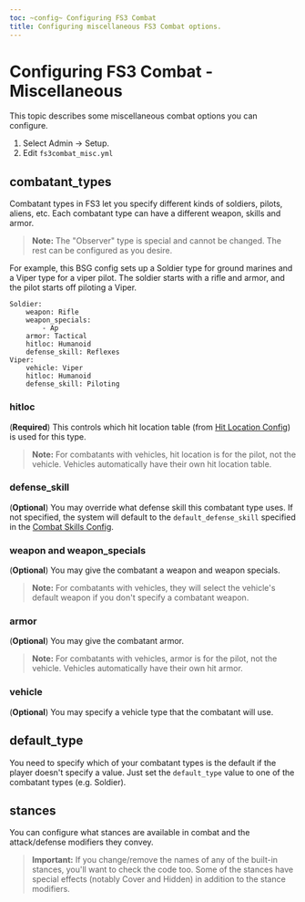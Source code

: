 ```yaml
---
toc: ~config~ Configuring FS3 Combat
title: Configuring miscellaneous FS3 Combat options.
---
```

# Configuring FS3 Combat - Miscellaneous

This topic describes some miscellaneous combat options you can configure.

1. Select Admin -> Setup.
2. Edit `fs3combat_misc.yml` 

## combatant_types

Combatant types in FS3 let you specify different kinds of soldiers, pilots, aliens, etc.  Each combatant type can have a different weapon, skills and armor.  

> **Note:** The "Observer" type is special and cannot be changed.  The rest can be configured as you desire.  

For example, this BSG config sets up a Soldier type for ground marines and a Viper type for a viper pilot.  The soldier starts with a rifle and armor, and the pilot starts off piloting a Viper.

    Soldier:
        weapon: Rifle
        weapon_specials: 
            - Ap
        armor: Tactical
        hitloc: Humanoid
        defense_skill: Reflexes
    Viper:
        vehicle: Viper
        hitloc: Humanoid
        defense_skill: Piloting

### hitloc

(**Required**)  This controls which hit location table (from [Hit Location Config](/tutorials/config/fs3combat_hitloc)) is used for this type.

> **Note:** For combatants with vehicles, hit location is for the pilot, not the vehicle.  Vehicles automatically have their own hit location table.

### defense_skill

(**Optional**) You may override what defense skill this combatant type uses.  If not specified, the system will default to the `default_defense_skill` specified in the [Combat Skills Config](/tutorials/config/fs3combat_skills).

### weapon and weapon_specials

(**Optional**) You may give the combatant a weapon and weapon specials.

> **Note:** For combatants with vehicles, they will select the vehicle's default weapon if you don't specify a combatant weapon.

### armor

(**Optional**) You may give the combatant armor.

> **Note:** For combatants with vehicles, armor is for the pilot, not the vehicle.  Vehicles automatically have their own hit armor.

### vehicle

(**Optional**) You may specify a vehicle type that the combatant will use.


## default_type

You need to specify which of your combatant types is the default if the player doesn't specify a value.  Just set the `default_type` value to one of the combatant types (e.g. Soldier).

## stances

You can configure what stances are available in combat and the attack/defense modifiers they convey.  

> **Important:** If you change/remove the names of any of the built-in stances, you'll want to check the code too.  Some of the stances have special effects (notably Cover and Hidden) in addition to the stance modifiers.